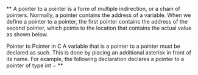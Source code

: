 ** A pointer to a pointer is a form of multiple indirection, or a chain of pointers. Normally, a pointer contains the address of a variable. When we define a pointer to a pointer, the first pointer contains the address of the second pointer, which points to the location that contains the actual value as shown below.

Pointer to Pointer in C
A variable that is a pointer to a pointer must be declared as such. This is done by placing an additional asterisk in front of its name. For example, the following declaration declares a pointer to a pointer of type int − **
